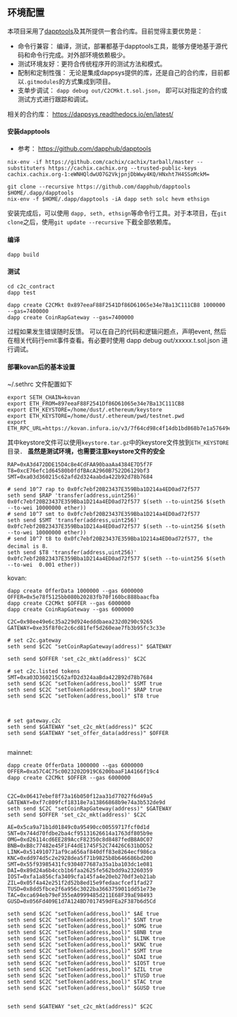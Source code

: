 ##  环境配置
本项目采用了[dapptools](https://github.com/dapphub)及其所提供一套合约库。目前觉得主要优势是：

* 命令行兼容： 编译，测试，部署都基于dapptools工具，能够方便地基于源代码和命令行完成。对外部环境依赖极少。
* 测试环境友好：更符合传统程序开的测试方法和模式。
* 配制和定制性强： 无论是集成dappsys提供的库，还是自己的合约库，目前都以`.gitmodules`的方式集成到项目。
* 支单步调试： `dapp debug out/C2CMkt.t.sol.json`， 即可以对指定的合约或测试方式进行跟踪和调试。

相关的合约库： https://dappsys.readthedocs.io/en/latest/

#### 安装dapptools

* 参考： https://github.com/dapphub/dapptools

```
nix-env -if https://github.com/cachix/cachix/tarball/master --substituters https://cachix.cachix.org --trusted-public-keys cachix.cachix.org-1:eWNHQldwUO7G2VkjpnjDbWwy4KQ/HNxht7H4SSoMckM=

git clone --recursive https://github.com/dapphub/dapptools $HOME/.dapp/dapptools
nix-env -f $HOME/.dapp/dapptools -iA dapp seth solc hevm ethsign
```

安装完成后，可以使用 `dapp, seth, ethsign`等命令行工具。对于本项目，在`git clone`之后，使用`git update --recursive` 下截全部依赖库。

#### 编译

```
dapp build
```

#### 测试

```
cd c2c_contract
dapp test

dapp create C2CMkt 0x897eeaF88F2541Df86D61065e34e7Ba13C111CB8 1000000 --gas=7400000
dapp create CoinRapGateway --gas=7400000
```
过程如果发生错误随时反馈。 可以在自己的代码和逻辑问题点，声明event, 然后在相关代码行emit事件查看。有必要时使用 dapp debug out/xxxxx.t.sol.json 进行调试。


#### 部署kovan后的基本设置

~/.sethrc 文件配置如下

```
export SETH_CHAIN=kovan
export ETH_FROM=897eeaF88F2541Df86D61065e34e7Ba13C111CB8
export ETH_KEYSTORE=/home/dust/.ethereum/keystore
export ETH_KEYSTORE=/home/dust/.ethereum/pwd/testnet.pwd
export ETH_RPC_URL=https://kovan.infura.io/v3/7f64cd98c4f14db1bd868b7e1a57649e
```

其中keystore文件可以使用` keystore.tar.gz `中的keystore文件放到`ETH_KEYSTORE`目录． **虽然是测试环境，也需要注意keystore文件的安全**

```
RAP=0xA3d472DDE15D4c8e4CdFAA90baaAa4384E7D5f7F
T8=0xcE76efc1d64580b0fdfBAcA2960B7522D6129bf3
SMT=0xa03d360215c62afd2d324aabda422b92d78b7684

# send 10^7 rap to 0x0fc7ebf20B23437E359Bba1D214a4ED0ad72f577
seth send $RAP 'transfer(address,uint256)' 0x0fc7ebf20B23437E359Bba1D214a4ED0ad72f577 $(seth --to-uint256 $(seth --to-wei 10000000 ether))
# send 10^7 smt to 0x0fc7ebf20B23437E359Bba1D214a4ED0ad72f577
seth send $SMT 'transfer(address,uint256)' 0x0fc7ebf20B23437E359Bba1D214a4ED0ad72f577 $(seth --to-uint256 $(seth --to-wei 10000000 ether))
# send 10^7 t8 to 0x0fc7ebf20B23437E359Bba1D214a4ED0ad72f577, the decimal is 8．
seth send $T8 'transfer(address,uint256)' 0x0fc7ebf20B23437E359Bba1D214a4ED0ad72f577 $(seth --to-uint256 $(seth --to-wei  0.001 ether))
```

kovan:

```
dapp create OfferData 1000000 --gas 6000000
OFFER=0x5e78f5125bb080b20283fb70f160bc888baacfba
dapp create C2CMkt $OFFER --gas 6000000
dapp create CoinRapGateway --gas 6000000

C2C=0x98ee49e6c35a229d924edddbaea232d0290c9265
GATEWAY=0xe35f8f0c2c6cd81fef5d260eae7fb3b95fc3c33e

# set c2c.gateway
seth send $C2C "setCoinRapGateway(address)" $GATEWAY

seth send $OFFER 'set_c2c_mkt(address)' $C2C

# set c2c.listed tokens
SMT=0xa03D360215C62afD2d324aaBda422B92d78b7684
seth send $C2C "setToken(address,bool)" $SMT true
seth send $C2C "setToken(address,bool)" $RAP true
seth send $C2C "setToken(address,bool)" $T8 true



# set gateway.c2c
seth send $GATEWAY "set_c2c_mkt(address)" $C2C
seth send $GATEWAY "set_offer_data(address)" $OFFER


```

mainnet:

```
dapp create OfferData 1000000 --gas 6000000
OFFER=0xa57C4C75c0023202D919C6200baaF1A4166f19c4
dapp create C2CMkt $OFFER --gas 6000000


C2C=0x06417ebef8f73a16b050f12aa31d77027f6d49a5
GATEWAY=0xf7c809fcf18318e7a13866868b9e74a3b532de9d
seth send $C2C "setCoinRapGateway(address)" $GATEWAY
seth send $OFFER 'set_c2c_mkt(address)' $C2C

AE=0x5ca9a71b1d01849c0a95490cc00559717fcf0d1d
SNT=0x744d70fdbe2ba4cf95131626614a1763df805b9e
OMG=0xd26114cd6EE289AccF82350c8d8487fedB8A0C07
BNB=0xB8c77482e45F1F44dE1745F52C74426C631bDD52
LINK=0x514910771af9ca656af840dff83e8264ecf986ca
KNC=0xdd974d5c2e2928dea5f71b9825b8b646686bd200
SMT=0x55f93985431fc9304077687a35a1ba103dc1e081
DAI=0x89d24a6b4ccb1b6faa2625fe562bdd9a23260359
IOST=0xfa1a856cfa3409cfa145fa4e20eb270df3eb21ab
ZIL=0x05f4a42e251f2d52b8ed15e9fedaacfcef1fad27
TUSD=0x8dd5fbce2f6a956c3022ba3663759011dd51e73e
TAC=0xca694eb79eF355eA0999485d211E68F39aE98493
GUSD=0x056Fd409E1d7A124BD7017459dFEa2F387b6d5Cd

seth send $C2C "setToken(address,bool)" $AE true
seth send $C2C "setToken(address,bool)" $SNT true
seth send $C2C "setToken(address,bool)" $OMG true
seth send $C2C "setToken(address,bool)" $BNB true
seth send $C2C "setToken(address,bool)" $LINK true
seth send $C2C "setToken(address,bool)" $KNC true
seth send $C2C "setToken(address,bool)" $SMT true
seth send $C2C "setToken(address,bool)" $DAI true
seth send $C2C "setToken(address,bool)" $IOST true
seth send $C2C "setToken(address,bool)" $ZIL true
seth send $C2C "setToken(address,bool)" $TUSD true
seth send $C2C "setToken(address,bool)" $TAC true
seth send $C2C "setToken(address,bool)" $GUSD true


seth send $GATEWAY "set_c2c_mkt(address)" $C2C

```